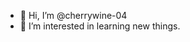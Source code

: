 - 👋 Hi, I’m @cherrywine-04
- 👀 I’m interested in learning new things.


<!---
cherrywine-04/cherrywine-04 is a ✨ special ✨ repository because its `README.md` (this file) appears on your GitHub profile.
You can click the Preview link to take a look at your changes.
--->
